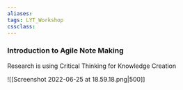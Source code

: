 ```yaml
---
aliases:
tags: LYT_Workshop  
cssclass:
---
```


### Introduction to Agile Note Making
Research is using Critical Thinking for Knowledge Creation

![[Screenshot 2022-06-25 at 18.59.18.png|500]]



